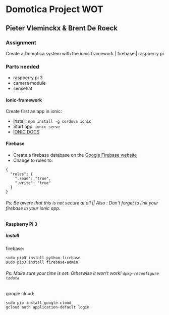 # Domotica Project WOT
## Pieter Vleminckx & Brent De Roeck
### Assignment
Create a Domotica system with the ionic framework | firebase | raspberry pi

### Parts needed
- raspberry pi 3
- camera module 
- sensehat

#### Ionic-framework
Create first an app in ionic:
* Install: `npm install -g cordova ionic`
* Start app: `ionic serve`
* [IONIC DOCS](https://ionicframework.com)

#### Firebase
- Create a firebase database on the [Google Firebase website](https://firebase.google.com)
- Change to rules to:
```
{
  "rules": {
    ".read": "true",
    ".write": "true"
  }
}
```
###### Ps: Be awere that this is not secure at all || Also : Don't forget to link your firebase in your ionic app.
#### Raspberry Pi 3
##### Install
firebase: 
```
sudo pip3 install python-firebase
sudo pip3 install firebase-admin
```
###### Ps: Make sure your time is set. Otherwise it won't work! `dpkg-reconfigure tzdata`
google cloud:
```
sudo pip install google-cloud
gcloud auth application-default login
```